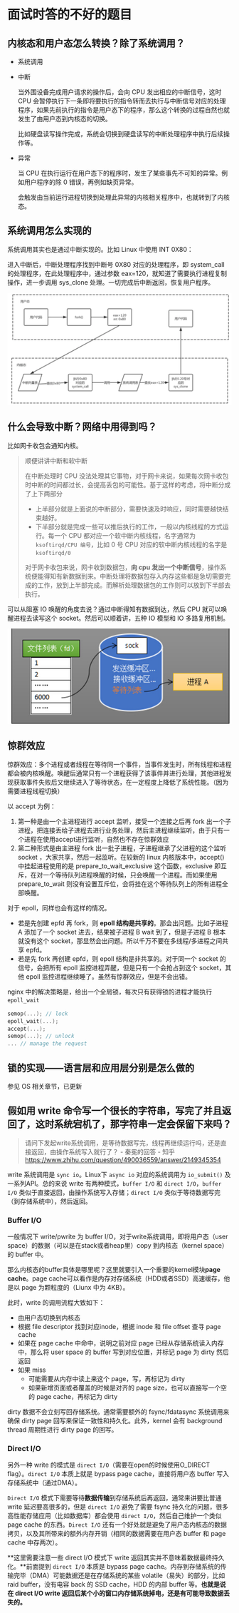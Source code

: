 # 面试时答的不好的题目

## 内核态和用户态怎么转换？除了系统调用？

+ 系统调用

+ 中断

  当外围设备完成用户请求的操作后，会向 CPU 发出相应的中断信号，这时 CPU 会暂停执行下一条即将要执行的指令转而去执行与中断信号对应的处理程序，如果先前执行的指令是用户态下的程序，那么这个转换的过程自然也就发生了由用户态到内核态的切换。

  比如硬盘读写操作完成，系统会切换到硬盘读写的中断处理程序中执行后续操作等。

+ 异常

  当 CPU 在执行运行在用户态下的程序时，发生了某些事先不可知的异常。例如用户程序的除 0 错误，再例如缺页异常。

  会触发由当前运行进程切换到处理此异常的内核相关程序中，也就转到了内核态。

## 系统调用怎么实现的

系统调用其实也是通过中断实现的。比如 Linux 中使用 INT 0X80：

进入中断后，中断处理程序找到中断号 0X80 对应的处理程序，即 system_call 的处理程序，在此处理程序中，通过参数 eax=120，就知道了需要执行进程复制操作，进一步调用 sys_clone 处理。一切完成后中断返回，恢复用户程序。

![image-20220226144937827](image-20220226144937827.png)

## 什么会导致中断？网络中用得到吗？

比如网卡收包会通知内核。

> 顺便讲讲中断和软中断
>
> 在中断处理时 CPU 没法处理其它事物，对于网卡来说，如果每次网卡收包时中断的时间都过长，会提高丢包的可能性。基于这样的考虑，将中断分成了上下两部分
>
> + 上半部分就是上面说的中断部分，需要快速及时响应，同时需要越快结束越好。
> + 下半部分就是完成一些可以推后执行的工作，一般以内核线程的方式运行。每一个 CPU 都对应一个软中断内核线程，名字通常为 `ksoftirqd/CPU 编号`，比如 0 号 CPU 对应的软中断内核线程的名字是 `ksoftirqd/0`
>
> 对于网卡收包来说，网卡收到数据包，**向 cpu 发出一个中断信号**，操作系统便能得知有新数据到来。中断处理将数据包存入内存这些都是急切需要完成的工作，放到上半部完成。而解析处理数据包的工作则可以放到下半部去执行。

可以从阻塞 IO 唤醒的角度去说？通过中断得知有数据到达，然后 CPU 就可以唤醒进程去读写这个 socket。然后可以顺着讲，五种 IO 模型和 IO 多路复用机制。

<img src="image-20220226154956700.png" alt="image-20220226154956700" style="zoom: 67%;" />



## 惊群效应

惊群效应：多个进程或者线程在等待同一个事件，当事件发生时，所有线程和进程都会被内核唤醒。唤醒后通常只有一个进程获得了该事件并进行处理，其他进程发现获取事件失败后又继续进入了等待状态，在一定程度上降低了系统性能。（因为需要进程线程切换）

以 accept 为例：

1. 第一种是由一个主进程进行 accept 监听，接受一个连接之后再 fork 出一个子进程，把连接丢给子进程去进行业务处理，然后主进程继续监听，由于只有一个进程在使用accept进行监听，自然也不存在惊群效应
2. 第二种形式是由主进程 fork 出一批子进程，子进程继承了父进程的这个监听 socket ，大家共享，然后一起监听。在较新的 linux  内核版本中，accept() 中挂起进程使用的是 prepare_to_wait_exclusive 这个函数，exclusive 即互斥，在对一个等待队列进程唤醒的时候，只会唤醒一个进程。而如果使用 prepare_to_wait 则没有设置互斥位，会将挂在这个等待队列上的所有进程全部唤醒。

对于 epoll，同样也会有这样的情况。

+ 若是先创建 epfd 再 fork，则 **epoll 结构是共享的**。那会出问题。比如子进程 A 添加了一个 socket 进去，结果被子进程 B wait 到了，但是子进程 B 根本就没有这个 socket，那显然会出问题。所以千万不要在多线程/多进程之间共享 epfd。
+ 若是先 fork 再创建 epfd，则 epoll 结构是非共享的。对于同一个 socket 的信号，会把所有 epoll 监控进程弄醒，但是只有一个会抢占到这个 socket，其他 epoll 监控进程继续睡了。虽然有惊群效应，但是不会出错。

nginx 中的解决策略是，给出一个全局锁，每次只有获得锁的进程才能执行 `epoll_wait`

```c
semop(...); // lock
epoll_wait(...);
accept(...);
semop(...); // unlock
... // manage the request
```

## 锁的实现——语言层和应用层分别是怎么做的

参见 OS 相关章节，已更新

## 假如用 write 命令写一个很长的字符串，写完了并且返回了，这时系统宕机了，那字符串一定会保留下来吗？

> 请问下发起write系统调用，是等待数据写完，线程再继续运行吗，还是直接返回，由操作系统写入就行了？ - 秦冕的回答 - 知乎 https://www.zhihu.com/question/490036559/answer/2149345354

write 系统调用是 `sync io`。Linux下 `async io` 对应的系统调用为 `io_submit()` 及一系列API。总的来说 write 有两种模式，`buffer I/O` 和 `direct I/O`，`buffer I/O` 类似于直接返回，由操作系统写入存储；`direct I/O` 类似于等待数据写完（到存储系统中），然后返回。

### Buffer I/O

一般情况下 write/pwrite 为 buffer I/O，对于write系统调用，即将用户态（user space）的数据（可以是在stack或者heap里）copy 到内核态（kernel space）的 buffer 中。

那么内核态的buffer具体是哪里呢？这里就要引入一个重要的kernel模块**page cache**。page cache可以看作是内存对存储系统（HDD或者SSD）高速缓存，他是以 page 为颗粒度的（Liunx 中为 4KB）。

此时，write 的调用流程大致如下：

+ 由用户态切换到内核态
+ 根据 file descriptor 找到对应inode，根据 inode 和 file offset 查寻 page cache
+ 如果在 page cache 中命中，说明之前对应 page 已经从存储系统读入内存中，那么将 user space 的 buffer 写到对应位置，并标记 page 为 dirty 然后返回
+ 如果 miss
  + 可能需要从内存中读上来这个 page，写，再标记为 dirty
  + 如果新增页面或者覆盖的时候是对齐的 page size，也可以直接写一个空的 page cache，再标记为 dirty

dirty 数据不会立刻写回存储系统。通常需要额外的 fsync/fdatasync 系统调用来确保 dirty page 回写来保证一致性和持久化。此外，kernel 会有 background thread 周期性进行 dirty page 的回写。

### Direct I/O

另外一种 write 的模式是 `direct I/O`（需要在open的时候使用O_DIRECT flag）。`direct I/O` 本质上就是 bypass page cache，直接将用户态 buffer 写入存储系统中（通过DMA）。

`Direct I/O` 模式下需要等待**数据传输**到存储系统后再返回，通常来讲要比普通 write 延迟要高很多的，但是 `direct I/O` 避免了需要 fsync 持久化的问题，很多高性能存储应用（比如数据库）都会使用 `direct I/O`，然后自己维护一个类似 page cache 的东西。`Direct I/O` 还有一个好处就是避免了用户态内核态的数据拷贝，以及其所带来的额外内存开销（相同的数据需要在用户态 buffer 和 page cache 中存两次）。

**这里需要注意一些 direct I/O 模式下 write 返回其实并不意味着数据最终持久化。**前面提到 `direct I/O` 本质是 bypass page cache。内存到存储系统的传输完毕（DMA）可能数据还是在存储系统的某些 volatile（易失）的部分，比如 raid buffer，没有电容 back 的 SSD cache，HDD 的内部 buffer 等。**也就是说在 direct I/O write 返回后某个小的窗口内存储系统掉电，还是有可能导致数据丢失的。**

